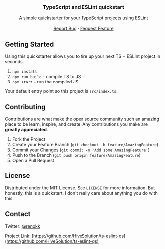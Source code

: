 <!-- PROJECT LOGO -->
<br />
<p align="center">
  <h3 align="center">TypeScript and ESLint quickstart</h3>

  <p align="center">
    A simple quickstarter for your TypeScript projects using ESLint
    <br />
    <br />
    <a href="https://github.com/HiveSolution/ts-eslint-qs/issues">Report Bug</a>
    ·
    <a href="https://github.com/HiveSolution/ts-eslint-qs/issues">Request Feature</a>
  </p>
</p>

<!-- GETTING STARTED -->
## Getting Started

Using this quickstarter allows you to fire up your next TS + ESLint project in seconds.

1. `npm install`
2. `npm run build` - compile TS to JS
3. `npm start` - run the compiled JS

Your default entry point so this project is `src/index.ts`.

<!-- CONTRIBUTING -->
## Contributing

Contributions are what make the open source community such an amazing place to be learn, inspire, and create. Any contributions you make are **greatly appreciated**.

1. Fork the Project
2. Create your Feature Branch (`git checkout -b feature/AmazingFeature`)
3. Commit your Changes (`git commit -m 'Add some AmazingFeature'`)
4. Push to the Branch (`git push origin feature/AmazingFeature`)
5. Open a Pull Request

<!-- LICENSE -->
## License

Distributed under the MIT License. See `LICENSE` for more information. But honestly, this is a quickstart. I don't really care about anything you do with this.

<!-- CONTACT -->
## Contact

Twitter: [@renokk](https://twitter.com/renokk)

Project Link: [https://github.com/HiveSolution/ts-eslint-qs](https://github.com/HiveSolution/ts-eslint-qs)
